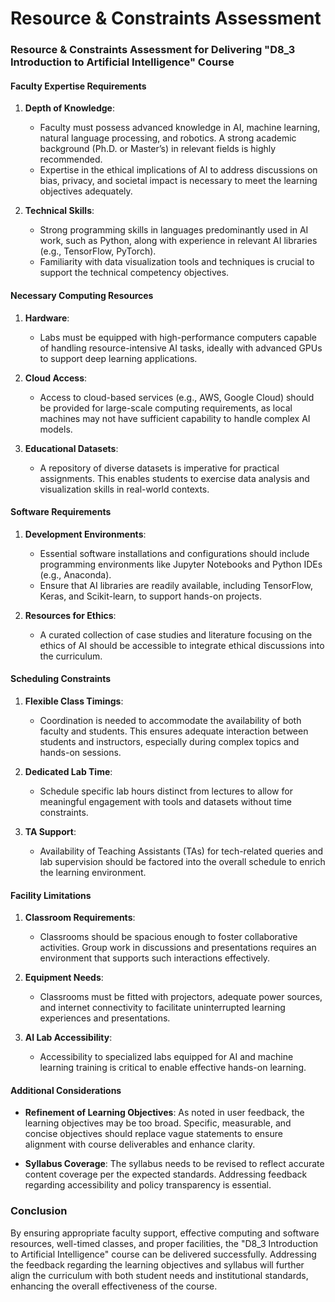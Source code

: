 Resource & Constraints Assessment
=================================

### Resource & Constraints Assessment for Delivering "D8_3 Introduction to Artificial Intelligence" Course

#### Faculty Expertise Requirements
1. **Depth of Knowledge**:
   - Faculty must possess advanced knowledge in AI, machine learning, natural language processing, and robotics. A strong academic background (Ph.D. or Master’s) in relevant fields is highly recommended.
   - Expertise in the ethical implications of AI to address discussions on bias, privacy, and societal impact is necessary to meet the learning objectives adequately.

2. **Technical Skills**:
   - Strong programming skills in languages predominantly used in AI work, such as Python, along with experience in relevant AI libraries (e.g., TensorFlow, PyTorch).
   - Familiarity with data visualization tools and techniques is crucial to support the technical competency objectives.

#### Necessary Computing Resources
1. **Hardware**:
   - Labs must be equipped with high-performance computers capable of handling resource-intensive AI tasks, ideally with advanced GPUs to support deep learning applications.

2. **Cloud Access**:
   - Access to cloud-based services (e.g., AWS, Google Cloud) should be provided for large-scale computing requirements, as local machines may not have sufficient capability to handle complex AI models.

3. **Educational Datasets**:
   - A repository of diverse datasets is imperative for practical assignments. This enables students to exercise data analysis and visualization skills in real-world contexts.

#### Software Requirements
1. **Development Environments**:
   - Essential software installations and configurations should include programming environments like Jupyter Notebooks and Python IDEs (e.g., Anaconda).
   - Ensure that AI libraries are readily available, including TensorFlow, Keras, and Scikit-learn, to support hands-on projects.

2. **Resources for Ethics**:
   - A curated collection of case studies and literature focusing on the ethics of AI should be accessible to integrate ethical discussions into the curriculum.

#### Scheduling Constraints
1. **Flexible Class Timings**:
   - Coordination is needed to accommodate the availability of both faculty and students. This ensures adequate interaction between students and instructors, especially during complex topics and hands-on sessions.

2. **Dedicated Lab Time**:
   - Schedule specific lab hours distinct from lectures to allow for meaningful engagement with tools and datasets without time constraints.

3. **TA Support**:
   - Availability of Teaching Assistants (TAs) for tech-related queries and lab supervision should be factored into the overall schedule to enrich the learning environment.

#### Facility Limitations
1. **Classroom Requirements**:
   - Classrooms should be spacious enough to foster collaborative activities. Group work in discussions and presentations requires an environment that supports such interactions effectively.

2. **Equipment Needs**:
   - Classrooms must be fitted with projectors, adequate power sources, and internet connectivity to facilitate uninterrupted learning experiences and presentations.

3. **AI Lab Accessibility**:
   - Accessibility to specialized labs equipped for AI and machine learning training is critical to enable effective hands-on learning.

#### Additional Considerations
- **Refinement of Learning Objectives**: As noted in user feedback, the learning objectives may be too broad. Specific, measurable, and concise objectives should replace vague statements to ensure alignment with course deliverables and enhance clarity.
  
- **Syllabus Coverage**: The syllabus needs to be revised to reflect accurate content coverage per the expected standards. Addressing feedback regarding accessibility and policy transparency is essential.

### Conclusion
By ensuring appropriate faculty support, effective computing and software resources, well-timed classes, and proper facilities, the "D8_3 Introduction to Artificial Intelligence" course can be delivered successfully. Addressing the feedback regarding the learning objectives and syllabus will further align the curriculum with both student needs and institutional standards, enhancing the overall effectiveness of the course.